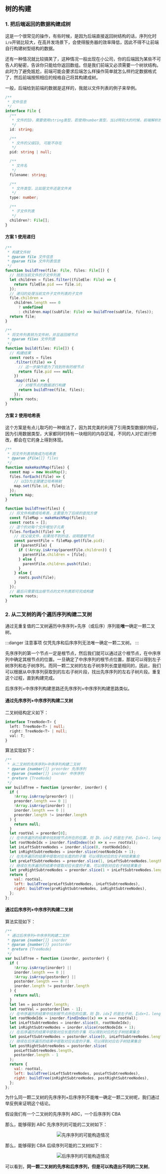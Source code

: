 ## 树的构建

### 1. 把后端返回的数据构建成树

这是一个很常见的操作，有些时候，是因为后端直接返回树结构的话，序列化时`i/o`开销比较大，在高并发场景下，会使得服务器的效率降低，因此不得不让前端自行构建树型结构的数据。

还有一种情况就比较搞笑了，这种情况一般出现在小公司，你的后端因为某些不可告人的秘密，告诉你只能给你返回数组。但是我们前端又必须需要一个树状结构。此时为了避免尴尬，前端可能会要求后端怎么样操作简单就怎么样约定数据格式了，然后前端按照相应的规格自己将其构建成树。

一般，后端给到前端的数据是这样的，我就以文件列表的例子来举例。

```ts
/**
 * 文件信息
 */
interface File {
  /**
   * 文件的ID，需要使用string类型，若使用number类型，当id特别大的时候，前端解析的结果将不正确
   */
  id: string;

  /**
   * 文件的父级ID, 可能不存在
   */
  pid: string | null;

  /**
   * 文件名
   */
  filename: string;

  /**
   * 文件类型，比如是文件还是文件夹
   */
  type: number;

  /**
   * 子文件列表
   */
  children?: File[];
}
```

#### 方案 1 使用递归

```ts
/**
 * 构建文件树
 * @param file 文件信息
 * @param file 文件列表信息
 */
function buildTree(file: File, files: File[]) {
  // 找到当前文件的子文件列表
  let children = files.filter((fileEle: File) => {
    return fileEle.pid === file.id;
  });
  // 递归的处理当前文件子文件列表的子文件
  file.children =
    children.length === 0
      ? undefined
      : children.map((subFile: File) => buildTree(subFile, files));
  return file;
}

/**
 * 将文件列表转为文件树，并且返回根节点
 * @param files 文件列表
 */
function build(files: File[]) {
  // 构建结果
  const roots = files
    .filter((file) => {
      // 这一步操作是为了找到所有的根节点
      return file.pid === null;
    })
    .map((file) => {
      // 对根节点的数据进行构建
      return buildTree(file, files);
    });
  return roots;
}
```

#### 方案 2 使用哈希表

这个方案是有点儿取巧的一种做法了，因为其完美的利用了引用类型数据的特征，因为引用数据类型，大家都同时持有一块相同的内存区域，不同的人对它进行修改，都会在它的身上得到体现。

```js
/**
 * 将文件列表转换成为哈希表
 * @param {File[]} files
 */
function makeHashMap(files) {
  const map = new WeakMap();
  files.forEach((file) => {
    // 以ID为主键建立哈希映射
    map.set(file.id, file);
  });
  return map;
}

function buildTree(files) {
  // 将文件构建成哈希表，主要是为了后续的查找方便
  const fileMap = makeHashMap(files);
  const roots = [];
  // 逐个的对每个文件增加子元素
  files.forEach((file) => {
    // 找父级文件，如果找不到的话，说明是根节点
    const parentFile = fileMap.get(file.pid);
    if (parentFile) {
      if (!Array.isArray(parentFile.children)) {
        parentFile.children = [file];
      } else {
        parentFile.children.push(file);
      }
    } else {
      roots.push(file);
    }
  });
  // 最后只需要找出根节点的文件列表即可完成构建
  return roots;
}
```

### 2. 从二叉树的两个遍历序列构建二叉树

通过无重复值的二叉树遍历中序序列+先序（或后序）序列能**唯一**确定一颗二叉树。

:::danger 注意事项
仅凭先序和后序序列无法唯一确定一颗二叉树。
:::

先序序列的第一个节点一定是根节点，然后我们就可以通过这个根节点，在中序序列中确定其根节点的位置。一旦确定了中序序列的根节点位置，那就可以得到左子树序列和右子树序列。而同一颗二叉树的左右子树序列长度是相同的，因此，我们可以根据从中序序列获取到的左右子树片段，找出先序序列的左右子树片段。重复这个过程，直到构建完成。

后序序列+中序序列构建思路还先序序列+中序序列构建思路类似。

#### 通过先序序列+中序序列构建二叉树

二叉树结构定义如下：

```ts
interface TreeNode<T> {
  left: TreeNode<T> | null;
  right: TreeNode<T> | null;
  val: T;
}
```

算法实现如下：

```js
/**
 * 从二叉树的先序序列+中序序列构建二叉树
 * @param {number[]} preorder 先序序列
 * @param {number[]} inorder 中序序列
 * @return {TreeNode}
 */
var buildTree = function (preorder, inorder) {
  if (
    !Array.isArray(preorder) ||
    preorder.length === 0 ||
    !Array.isArray(inorder) ||
    inorder.length === 0 ||
    preorder.length != inorder.length
  ) {
    return null;
  }
  let rootVal = preorder[0];
  // 在中序遍历的结果中找到根节点所在的位置，则【0，idx】的是左子树，【idx+1，length】的是右子树
  let rootNodeIdx = inorder.findIndex((x) => x === rootVal);
  let inLeftSubtreeNodes = inorder.slice(0, rootNodeIdx);
  let inRightSubtreeNodes = inorder.slice(rootNodeIdx + 1);
  // 在先序遍历的结果中提取对应长度的的子集 可以得到对应的左子树结果集合
  let preLeftSubtreeNodes = preorder.slice(1, inLeftSubtreeNodes.length + 1);
  // 继续在先序遍历的结果中提取对应长度的子集，可以得到对应右子树结果集合
  let preRightSubtreeNodes = preorder.slice(1 + inLeftSubtreeNodes.length);
  return {
    val: rootVal,
    left: buildTree(preLeftSubtreeNodes, inLeftSubtreeNodes),
    right: buildTree(preRightSubtreeNodes, inRightSubtreeNodes),
  };
};
```

#### 通过后序序列+中序序列构建二叉树

算法实现如下：

```js
/**
 * 通过后序序列+中序序列构建二叉树
 * @param {number[]} inorder
 * @param {number[]} postorder
 * @return {TreeNode}
 */
var buildTree = function (inorder, postorder) {
  if (
    !Array.isArray(inorder) ||
    inorder.length === 0 ||
    !Array.isArray(postorder) ||
    postorder.length === 0 ||
    inorder.length != postorder.length
  ) {
    return null;
  }
  let len = postorder.length;
  let rootVal = postorder[len - 1];
  // 在中序遍历的结果中找到根节点所在的位置，则【0，idx】的是左子树，【idx+1，length】的是右子树
  let rootNodeIdx = inorder.findIndex((x) => x === rootVal);
  let inLeftSubtreeNodes = inorder.slice(0, rootNodeIdx);
  let inRightSubtreeNodes = inorder.slice(rootNodeIdx + 1);
  // 在后序遍历的结果中提取对应长度的的子集 可以得到对应的左子树结果集合
  let posLeftSubtreeNodes = postorder.slice(0, inLeftSubtreeNodes.length);
  // 继续在后序遍历的结果中提取对应长度的子集，可以得到对应右子树结果集合
  let postRightSubtreeNodes = postorder.slice(
    posLeftSubtreeNodes.length,
    postorder.length - 1
  );
  return {
    val: rootVal,
    left: buildTree(inLeftSubtreeNodes, posLeftSubtreeNodes),
    right: buildTree(inRightSubtreeNodes, postRightSubtreeNodes),
  };
};
```

为什么同一颗二叉树的先序序列+后序序列不能唯一确定一颗二叉树呢，我们通过举反例来证明这个结论。

假设我们有一个二叉树的先序序列 ABC，一个后序序列 CBA

那么，能够得到 ABC 先序序列的可能的二叉树如下：

<div align="center">
  <img :src="$withBase('/tree/binary-tree/case1.png')"  alt="先序序列的可能构造情况"/>
</div>

那么，能够得到 CBA 后续序列可能的二叉树如下：

<div align="center">
  <img :src="$withBase('/tree/binary-tree/case2.png')"  alt="后序序列的可能构造情况"/>
</div>

可以看到，**同一颗二叉树的先序和后序序列，但是可以构造出不同的二叉树**。
